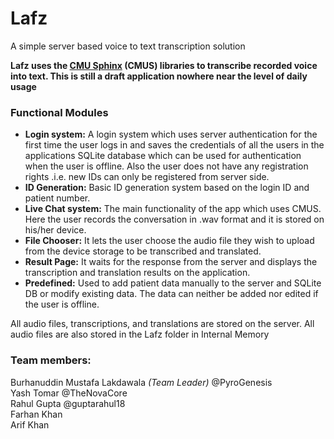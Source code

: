 # Lafz
A simple server based voice to text transcription solution

**Lafz uses the [CMU Sphinx](https://cmusphinx.github.io/) (CMUS) libraries to transcribe recorded voice into text. This is still a draft application nowhere near the level of daily usage**

### Functional Modules
* __Login system:__ A login system which uses server authentication for the first time the user logs in and saves the credentials of all the users in the applications SQLite database which can be used for authentication when the user is offline. Also the user does not have any registration rights .i.e. new IDs can only be registered from server side.
* __ID Generation:__ Basic ID generation system based on the login ID and patient number.
* __Live Chat system:__ The main functionality of the app which uses CMUS. Here the user records the conversation in .wav format and it is stored on his/her device.
* __File Chooser:__ It lets the user choose the audio file they wish to upload from the device storage to be transcribed and translated.
* __Result Page:__ It waits for the response from the server and displays the transcription and translation results on the application.
* __Predefined:__ Used to add patient data manually to the server and SQLite DB or modify existing data. The data can neither be added nor edited if the user is offline.

All audio files, transcriptions, and translations are stored on the server.
All audio files are also stored in the Lafz folder in Internal Memory

### Team members:  
Burhanuddin Mustafa Lakdawala *(Team Leader)* @PyroGenesis  
Yash Tomar @TheNovaCore  
Rahul Gupta @guptarahul18  
Farhan Khan  
Arif Khan  
